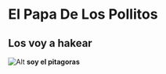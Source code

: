 # El Papa De Los Pollitos
## **Los voy a hakear**
![Alt]([https://assets.stickpng.com/images/584c68ae6e7d5809d2fa6358.png](https://assets.stickpng.com/images/580b57fcd9996e24bc43c515.png)https://assets.stickpng.com/images/580b57fcd9996e24bc43c515.png)
**soy el pitagoras**

